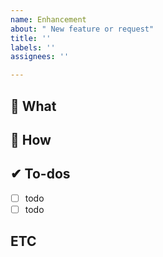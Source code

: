 ```yaml
---
name: Enhancement
about: " New feature or request"
title: ''
labels: ''
assignees: ''

---
```


## 🔐 What

## 🔑 How

## ✔ To-dos
- [ ] todo
- [ ] todo

## ETC
